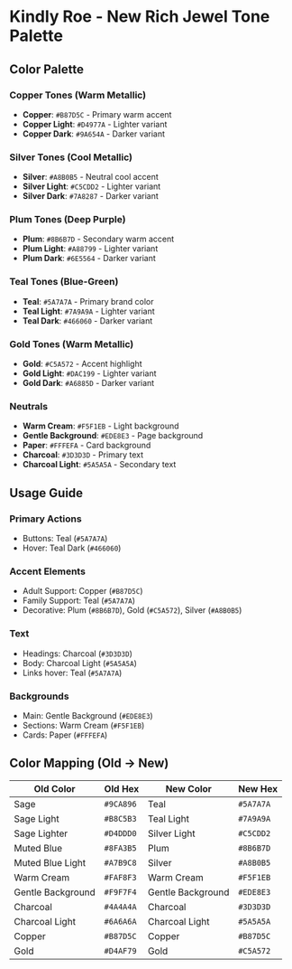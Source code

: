 # Kindly Roe - New Rich Jewel Tone Palette

## Color Palette

### Copper Tones (Warm Metallic)
- **Copper**: `#B87D5C` - Primary warm accent
- **Copper Light**: `#D4977A` - Lighter variant
- **Copper Dark**: `#9A654A` - Darker variant

### Silver Tones (Cool Metallic)
- **Silver**: `#A8B0B5` - Neutral cool accent
- **Silver Light**: `#C5CDD2` - Lighter variant
- **Silver Dark**: `#7A8287` - Darker variant

### Plum Tones (Deep Purple)
- **Plum**: `#8B6B7D` - Secondary warm accent
- **Plum Light**: `#A88799` - Lighter variant
- **Plum Dark**: `#6E5564` - Darker variant

### Teal Tones (Blue-Green)
- **Teal**: `#5A7A7A` - Primary brand color
- **Teal Light**: `#7A9A9A` - Lighter variant
- **Teal Dark**: `#466060` - Darker variant

### Gold Tones (Warm Metallic)
- **Gold**: `#C5A572` - Accent highlight
- **Gold Light**: `#DAC199` - Lighter variant
- **Gold Dark**: `#A6885D` - Darker variant

### Neutrals
- **Warm Cream**: `#F5F1EB` - Light background
- **Gentle Background**: `#EDE8E3` - Page background
- **Paper**: `#FFFEFA` - Card background
- **Charcoal**: `#3D3D3D` - Primary text
- **Charcoal Light**: `#5A5A5A` - Secondary text

## Usage Guide

### Primary Actions
- Buttons: Teal (`#5A7A7A`)
- Hover: Teal Dark (`#466060`)

### Accent Elements
- Adult Support: Copper (`#B87D5C`)
- Family Support: Teal (`#5A7A7A`)
- Decorative: Plum (`#8B6B7D`), Gold (`#C5A572`), Silver (`#A8B0B5`)

### Text
- Headings: Charcoal (`#3D3D3D`)
- Body: Charcoal Light (`#5A5A5A`)
- Links hover: Teal (`#5A7A7A`)

### Backgrounds
- Main: Gentle Background (`#EDE8E3`)
- Sections: Warm Cream (`#F5F1EB`)
- Cards: Paper (`#FFFEFA`)

## Color Mapping (Old → New)

| Old Color | Old Hex | New Color | New Hex |
|-----------|---------|-----------|---------|
| Sage | `#9CA896` | Teal | `#5A7A7A` |
| Sage Light | `#B8C5B3` | Teal Light | `#7A9A9A` |
| Sage Lighter | `#D4DDD0` | Silver Light | `#C5CDD2` |
| Muted Blue | `#8FA3B5` | Plum | `#8B6B7D` |
| Muted Blue Light | `#A7B9C8` | Silver | `#A8B0B5` |
| Warm Cream | `#FAF8F3` | Warm Cream | `#F5F1EB` |
| Gentle Background | `#F9F7F4` | Gentle Background | `#EDE8E3` |
| Charcoal | `#4A4A4A` | Charcoal | `#3D3D3D` |
| Charcoal Light | `#6A6A6A` | Charcoal Light | `#5A5A5A` |
| Copper | `#B87D5C` | Copper | `#B87D5C` |
| Gold | `#D4AF79` | Gold | `#C5A572` |
